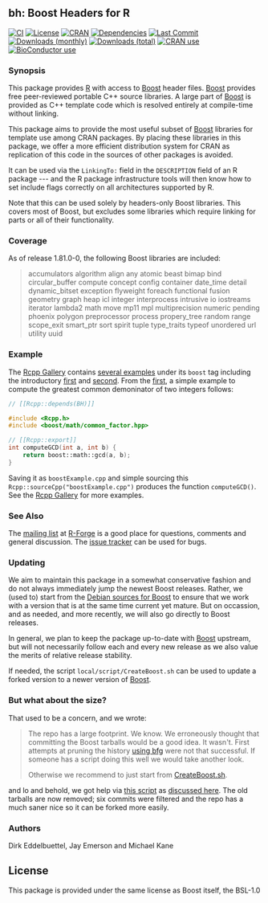 ## bh: Boost Headers for R

[![CI](https://github.com/eddelbuettel/bh/workflows/ci/badge.svg)](https://github.com/eddelbuettel/bh/actions?query=workflow%3Aci)
[![License](https://img.shields.io/badge/license-BSL--1.0-brightgreen.svg?style=flat)](https://www.boost.org/users/license.html)
[![CRAN](http://www.r-pkg.org/badges/version/BH)](https://cran.r-project.org/package=BH)
[![Dependencies](https://tinyverse.netlify.com/badge/BH)](https://cran.r-project.org/package=BH)
[![Last Commit](https://img.shields.io/github/last-commit/eddelbuettel/bh)](https://github.com/eddelbuettel/bh)
[![Downloads (monthly)](http://cranlogs.r-pkg.org/badges/BH?color=brightgreen)](https://www.r-pkg.org:443/pkg/BH)
[![Downloads (total)](https://cranlogs.r-pkg.org/badges/grand-total/BH?color=brightgreen)](https://www.r-pkg.org:443/pkg/BH)
[![CRAN use](https://jangorecki.gitlab.io/rdeps/BH/CRAN_usage.svg?sanitize=true)](https://cran.r-project.org/package=BH)
[![BioConductor use](https://jangorecki.gitlab.io/rdeps/BH/BioC_usage.svg?sanitize=true)](https://cran.r-project.org/package=BH)

### Synopsis

This package provides [R](https://www.r-project.org) with access to
[Boost](https://www.boost.org/) header files.  [Boost](https://www.boost.org/)
provides free peer-reviewed portable C++ source libraries.  A large part of
[Boost](https://www.boost.org/) is provided as C++ template code which is
resolved entirely at compile-time without linking.  

This package aims to provide the most useful subset of
[Boost](https://www.boost.org/) libraries for template use among CRAN
packages. By placing these libraries in this package, we offer a more
efficient distribution system for CRAN as replication of this code in the
sources of other packages is avoided.

It can be used via the `LinkingTo:` field in the `DESCRIPTION` field of an R
package --- and the R package infrastructure tools will then know how to set
include flags correctly on all architectures supported by R.

Note that this can be used solely by headers-only Boost libraries. This
covers most of Boost, but excludes some libraries which require linking for
parts or all of their functionality.

### Coverage

As of release 1.81.0-0, the following Boost libraries are included:

> accumulators algorithm align any atomic beast bimap bind circular_buffer
> compute concept config container date_time detail dynamic_bitset exception
> flyweight foreach functional fusion geometry graph heap icl integer
> interprocess intrusive io iostreams iterator lambda2 math move mp11 mpl
> multiprecision numeric pending phoenix polygon preprocessor process 
> propery_tree random range scope_exit smart_ptr sort spirit tuple 
> type_traits typeof unordered url utility uuid

### Example

The [Rcpp Gallery](https://gallery.rcpp.org) contains [several
examples](https://gallery.rcpp.org/tags/boost/) under its `boost` tag including the introductory
[first](https://gallery.rcpp.org/articles/a-first-boost-example/) and
[second](https://gallery.rcpp.org/articles/a-second-boost-example/).  From the
[first](https://gallery.rcpp.org/articles/a-first-boost-example/), a simple example to compute the
greatest common demoninator of two integers follows:

```c++
// [[Rcpp::depends(BH)]]

#include <Rcpp.h>
#include <boost/math/common_factor.hpp>

// [[Rcpp::export]]
int computeGCD(int a, int b) {
    return boost::math::gcd(a, b);
}
```

Saving it as `boostExample.cpp` and simple sourcing this `Rcpp::sourceCpp("boostExample.cpp")`
produces the function `computeGCD()`.  See the [Rcpp Gallery](https://gallery.rcpp.org) for more
examples.


### See Also

The [mailing list](https://lists.r-forge.r-project.org/cgi-bin/mailman/listinfo/boostheaders-devel)
at [R-Forge](https://r-forge.r-project.org/) is a good place for questions,
comments and general discussion. The [issue tracker](https://github.com/eddelbuettel/bh/issues)
can be used for bugs.

### Updating

We aim to maintain this package in a somewhat conservative fashion and do not always
immediately jump the newest Boost releases.  Rather, we (used to) start from the
[Debian sources for Boost](https://packages.debian.org/sid/libboost-all-dev)
to ensure that we work with a version that is at the same time current yet
mature.  But on occassion, and as needed, and more recently, we will also go
directly to Boost releases.

In general, we plan to keep the package up-to-date with [Boost](https://www.boost.org/)
upstream, but will not necessarily follow each and every new release as we
also value the merits of relative release stability.

If needed, the script `local/script/CreateBoost.sh` can be used to update a forked
version to a newer version of [Boost](https://www.boost.org/).

### But what about the size?

That used to be a concern, and we wrote:

> The repo has a large footprint. We know. We erroneously thought that committing
> the Boost tarballs would be a good idea. It wasn't. First attempts at pruning
> the history [using bfg](https://rtyley.github.io/bfg-repo-cleaner/) were not that
> successful.  If someone has a script doing this well we would take another
> look.
>
> Otherwise we recommend to just start from
> [CreateBoost.sh](https://github.com/eddelbuettel/bh/blob/master/local/scripts/CreateBoost.sh).

and lo and behold, we got help via
[this script](https://github.com/eddelbuettel/bh/blob/master/local/scripts/git-remove.sh) as
[discussed here](https://github.com/eddelbuettel/bh/issues/34).  The old tarballs are now removed;
six commits were filtered and the repo has a much saner nice so it can be forked more easily.

### Authors

Dirk Eddelbuettel, Jay Emerson and Michael Kane

## License

This package is provided under the same license as Boost itself, the BSL-1.0
